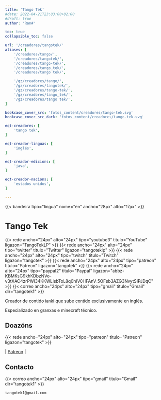 ```yaml
---
title: 'Tango Tek'
#date: 2022-04-21T23:03:00+02:00
#draft: true
author: 'Ran#'

toc: true
collapsible_toc: false

url: '/creadores/tangotek/'
aliases: [
    '/creadores/tango/',
    '/creadores/tangotek/',
    '/creadores/tango-tek/',
    '/creadores/tango_tek/',
    '/creadores/tango tek/',

    '/gz/creadores/tango/',
    '/gz/creadores/tangotek/',
    '/gz/creadores/tango-tek/',
    '/gz/creadores/tango_tek/',
    '/gz/creadores/tango tek/',
]

bookcase_cover_src: 'fotos_content/creadores/tango-tek.svg'
bookcase_cover_src_dark: 'fotos_content/creadores/tango-tek.svg'

eqt-creadores: [
    'tango tek',
]

eqt-creador-linguas: [
    'inglés',
]

eqt-creador-edicions: [
    'java',
]

eqt-creador-nacions: [
    'estados unidos',
]

---
```


{{< bandeira tipo="lingua" nome="en" ancho="28px" alto="17px" >}}

# Tango Tek

{{< rede ancho="24px" alto="24px" tipo="youtube3" titulo="YouTube" ligazon="TangoTekLP" >}}
{{< rede ancho="24px" alto="24px" tipo="twitter" titulo="Twitter" ligazon="tangoteklp" >}}
{{< rede ancho="24px" alto="24px" tipo="twitch" titulo="Twitch" ligazon="tangotek" >}}
{{< rede ancho="24px" alto="24px" tipo="patreon" titulo="Patreon" ligazon="tangotek" >}}
{{< rede ancho="24px" alto="24px" tipo="paypal2" titulo="Paypal" ligazon="abbz-KBMKsG9khKDbzNVo-v3tXAC4zrPWI34KKWLlsbToL8q0hIV0HFAnV_5OFsb3AZG3NvytSIPJDqC" >}}
{{< correo ancho="24px" alto="24px" tipo="gmail" titulo="Gmail" dir="tangotek1" >}}

Creador de contido ianki que sube contido exclusivamente en inglés.

Especializado en granxas e minecraft técnico.

## Doazóns

{{< rede ancho="24px" alto="24px" tipo="patreon" titulo="Patreon" ligazon="tangotek" >}}

|
[Patreon](https://www.patreon.com/tangotek)
|


## Contacto

{{< correo ancho="24px" alto="24px" tipo="gmail" titulo="Gmail" dir="tangotek1" >}}

```
tangotek1@gmail.com
```
